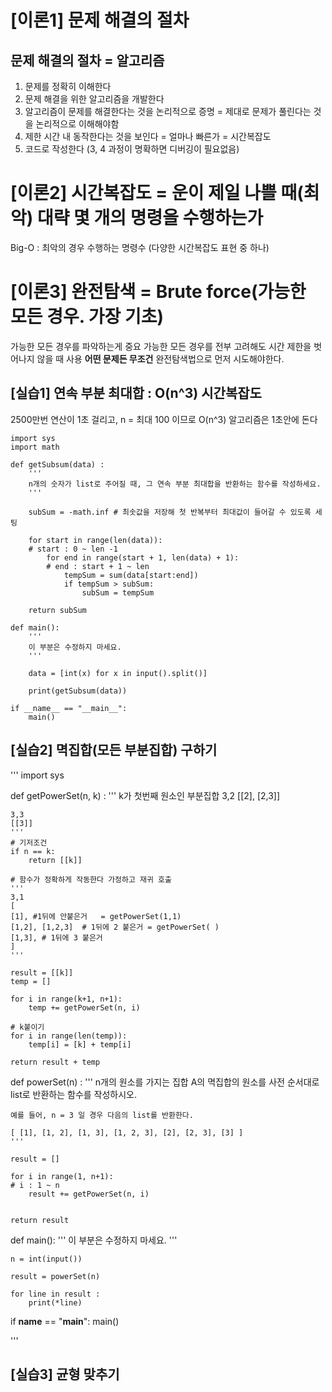 # [이론1] 문제 해결의 절차

## 문제 해결의 절차 = 알고리즘
1. 문제를 정확히 이해한다
2. 문제 해결을 위한 알고리즘을 개발한다
3. 알고리즘이 문제를 해결한다는 것을 논리적으로 증명 = 제대로 문제가 풀린다는 것을 논리적으로 이해해야함
4. 제한 시간 내 동작한다는 것을 보인다 = 얼마나 빠른가 = 시간복잡도
5. 코드로 작성한다 (3, 4 과정이 명확하면 디버깅이 필요없음)

# [이론2] 시간복잡도 = 운이 제일 나쁠 때(최악) 대략 몇 개의 명령을 수행하는가  
Big-O : 최악의 경우 수행하는 명령수 (다양한 시간복잡도 표현 중 하나)

# [이론3] 완전탐색 = Brute force(가능한 모든 경우. 가장 기초)
가능한 모든 경우를 파악하는게 중요
가능한 모든 경우를 전부 고려해도 시간 제한을 벗어나지 않을 때 사용
**어떤 문제든 무조건** 완전탐색법으로 먼저 시도해야한다.

## [실습1] 연속 부분 최대합 : O(n^3) 시간복잡도
2500만번 연산이 1초 걸리고, n = 최대 100 이므로 O(n^3) 알고리즘은 1초안에 돈다

```
import sys
import math

def getSubsum(data) :
    '''
    n개의 숫자가 list로 주어질 때, 그 연속 부분 최대합을 반환하는 함수를 작성하세요.
    '''
    
    subSum = -math.inf # 최솟값을 저장해 첫 반복부터 최대값이 들어갈 수 있도록 세팅
    
    for start in range(len(data)):
    # start : 0 ~ len -1
        for end in range(start + 1, len(data) + 1):
        # end : start + 1 ~ len 
            tempSum = sum(data[start:end])
            if tempSum > subSum:
                subSum = tempSum
            
    return subSum

def main():
    '''
    이 부분은 수정하지 마세요.
    '''

    data = [int(x) for x in input().split()]

    print(getSubsum(data))

if __name__ == "__main__":
    main()

```

## [실습2] 멱집합(모든 부분집합) 구하기
'''
import sys

def getPowerSet(n, k) : 
    '''
    k가 첫번째 원소인 부분집합
    3,2
    [[2], [2,3]]
    
    3,3
    [[3]]
    '''
    # 기저조건
    if n == k:
        return [[k]]
        
    # 함수가 정확하게 작동한다 가정하고 재귀 호출
    '''
    3,1
    [
    [1], #1뒤에 안붙은거   = getPowerSet(1,1)
    [1,2], [1,2,3]  # 1뒤에 2 붙은거 = getPowerSet( )
    [1,3], # 1뒤에 3 붙은거
    ]
    '''
    
    result = [[k]]
    temp = []
    
    for i in range(k+1, n+1):
        temp += getPowerSet(n, i)
        
    # k붙이기
    for i in range(len(temp)):
        temp[i] = [k] + temp[i]
    
    return result + temp

def powerSet(n) :
    '''
    n개의 원소를 가지는 집합 A의 멱집합의 원소를 사전 순서대로 list로 반환하는 함수를 작성하시오.

    예를 들어, n = 3 일 경우 다음의 list를 반환한다.

    [ [1], [1, 2], [1, 3], [1, 2, 3], [2], [2, 3], [3] ]
    '''
    
    result = []
    
    for i in range(1, n+1):
    # i : 1 ~ n
        result += getPowerSet(n, i)
            
            
    return result
    

def main():
    '''
    이 부분은 수정하지 마세요.
    '''

    n = int(input())

    result = powerSet(n)
    
    for line in result :
        print(*line)

if __name__ == "__main__":
    main()

''' 

## [실습3] 균형 맞추기
